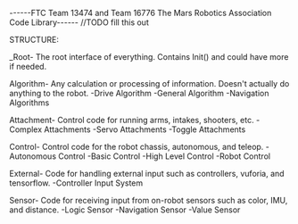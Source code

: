 ------FTC Team 13474 and Team 16776 The Mars Robotics Association Code Library------
//TODO fill this out

STRUCTURE:

_Root- The root interface of everything. Contains Init() and could have more if needed.

Algorithm- Any calculation or processing of information. Doesn't actually do anything to the robot.
-Drive Algorithm
-General Algorithm
-Navigation Algorithms

Attachment- Control code for running arms, intakes, shooters, etc.
-Complex Attachments
-Servo Attachments
-Toggle Attachments

Control- Control code for the robot chassis, autonomous, and teleop.
-Autonomous Control
-Basic Control
-High Level Control
-Robot Control

External- Code for handling external input such as controllers, vuforia, and tensorflow.
-Controller Input System

Sensor- Code for receiving input from on-robot sensors such as color, IMU, and distance.
-Logic Sensor
-Navigation Sensor
-Value Sensor